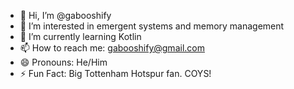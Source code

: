 - 👋 Hi, I’m @gabooshify
- 👀 I’m interested in emergent systems and memory management
- 🌱 I’m currently learning Kotlin 
- 📫 How to reach me: gabooshify@gmail.com
- 😄 Pronouns: He/Him
- ⚡ Fun Fact: Big Tottenham Hotspur fan. COYS!

<!---
gabooshify/gabooshify is a ✨ special ✨ repository because its `README.md` (this file) appears on your GitHub profile.
You can click the Preview link to take a look at your changes.
--->
